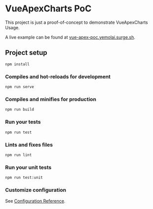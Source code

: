 # VueApexCharts PoC

This project is just a proof-of-concept to demonstrate VueApexCharts Usage.

A live example can be found at [vue-apex-poc.yemolai.surge.sh](http://vue-apex-poc.yemolai.surge.sh).

## Project setup
```
npm install
```

### Compiles and hot-reloads for development
```
npm run serve
```

### Compiles and minifies for production
```
npm run build
```

### Run your tests
```
npm run test
```

### Lints and fixes files
```
npm run lint
```

### Run your unit tests
```
npm run test:unit
```

### Customize configuration
See [Configuration Reference](https://cli.vuejs.org/config/).
